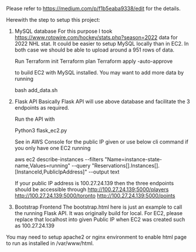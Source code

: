 Please refer to https://medium.com/p/f1b5eaba9338/edit for the details.

Herewith the step to setup this project:

1. MySQL database
    For this purpose I took https://www.rotowire.com/hockey/stats.php?season=2022 data for 2022 NHL stat.
    It could be easier to setup MySQL locally than in EC2. In both case we should be able to upload around a 951 rows of data.
    
      Run
      Terraform init
      Terraform plan
      Terraform apply -auto-approve 
      
      to build EC2 with MySQL installed.
      You may want to add more data by running
      
      bash add_data.sh
      
2. Flask API
    Basically Flask API will use above database and facilitate the 3 endpoints as required.
    
    Run the API with
    
    Python3 flask_ec2.py
    
    See in AWS Console for the public IP given or use below cli command if you only have one EC2 running
    
    aws ec2 describe-instances --filters "Name=instance-state-name,Values=running" --query "Reservations[].Instances[].[InstanceId,PublicIpAddress]" --output text
    
    If your public IP address is 100.27.24.139
    then the three endpoints should be accessible through
    http://100.27.24.139:5000/players
    http://100.27.24.139:5000/toronto
    http://100.27.24.139:5000/points

3. Bootstrap Frontend
    The bootstrap.html here is just an example to call the running Flask API. It was originally build for local.
    For EC2, please replace that localhost into given Public IP when EC2 was created such as 100.27.24.139

You may need to setup apache2 or nginx environment to enable html page to run as installed in /var/www/html.
